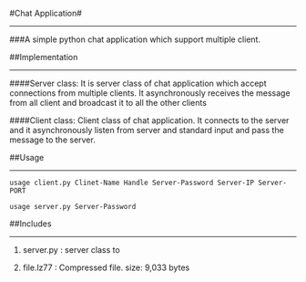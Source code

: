 #Chat Application#

---

###A simple python chat application which support multiple client.

##Implementation

---

####Server class:
        It is server class of chat application which accept connections from multiple
        clients. It asynchronously receives the message from all client and broadcast 
        it to all the other clients

####Client class:
        Client class of chat application. It connects to the server and it asynchronously
        listen from server and standard input and pass the message to the server.


##Usage

---

`usage client.py Clinet-Name Handle Server-Password Server-IP Server-PORT`

`usage server.py Server-Password`


##Includes

---

1. server.py : server class to

2. file.lz77 : Compressed file. size: 9,033 bytes